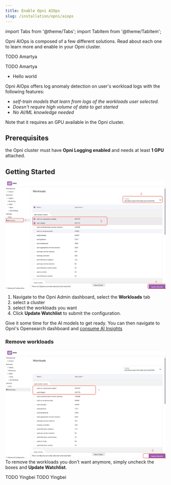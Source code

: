 ```yaml
---
title: Enable Opni AIOps
slug: /installation/opni/aiops
---
```

import Tabs from '@theme/Tabs';
import TabItem from '@theme/TabItem';

Opni AIOps is composed of a few different solutions.
Read about each one to learn more and enable in your Opni cluster.

<Tabs>
<TabItem value="log-anomaly-detection" label="Log Anomaly Detection" default>
TODO Amartya
<Tabs>
<TabItem value="pre-trained" label="Pretrained Models">

TODO Amartya
* Hello world

</TabItem>
<TabItem value="workload" label="User workloads self-learning (coming soon)">
Opni AIOps offers log anomaly detection on user's workload logs with the following features:

* <i> self-train models that learn from logs of the workloads user selected. </i>
* <i> Doesn't require high volume of data to get started </i>
* <i> No AI/ML knowledge needed </i>

Note that it requires an GPU available in the Opni cluster.

## Prerequisites
the Opni cluster must have **Opni Logging enabled** and needs at least **1 GPU** attached.

## Getting Started
![SetupWorkloads](/img/aiops/setup_workload_loganomaly.png)
1. Navigate to the Opni Admin dashboard, select the **Workloads** tab
2. select a cluster
3. select the workloads you want 
4. Click **Update Watchlist** to submit the configuration.

Give it some time for the AI models to get ready. You can then navigate to Opni's Opensearch dashboard and [consume AI Insights](#consume-ai-insights)

### Remove workloads
![RemoveWorkloads](/img/aiops/remove_workload_loganomaly.png)
To remove the workloads you don't want anymore, simply uncheck the boxes and **Update Watchlist**.

</TabItem>
</Tabs>
</TabItem>
<TabItem value="metric-anomaly-detection" label="Metric Anomaly Detection (coming soon)">
TODO Yingbei
</TabItem>
<TabItem value="root-cause-detection" label="Root Cause Detection (coming soon)">
TODO Yingbei
</TabItem>
</Tabs>